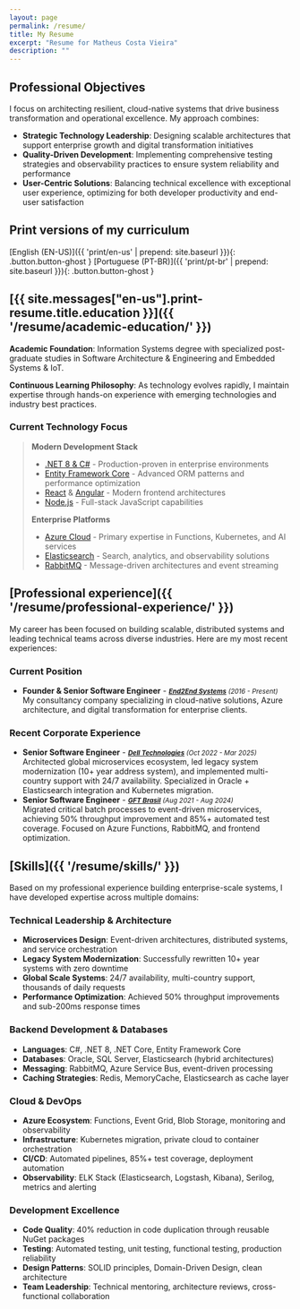 ```yaml
---
layout: page
permalink: /resume/
title: My Resume
excerpt: "Resume for Matheus Costa Vieira"
description: ""
---
```


## Professional Objectives

I focus on architecting resilient, cloud-native systems that drive business transformation and operational excellence. My approach combines:

* **Strategic Technology Leadership**: Designing scalable architectures that support enterprise growth and digital transformation initiatives
* **Quality-Driven Development**: Implementing comprehensive testing strategies and observability practices to ensure system reliability and performance
* **User-Centric Solutions**: Balancing technical excellence with exceptional user experience, optimizing for both developer productivity and end-user satisfaction

## Print versions of my curriculum

[English (EN-US)]({{ 'print/en-us'  | prepend: site.baseurl }}){: .button.button-ghost }
[Portuguese (PT-BR)]({{ 'print/pt-br'  | prepend: site.baseurl }}){: .button.button-ghost }

## [{{ site.messages["en-us"].print-resume.title.education }}]({{ '/resume/academic-education/' }})

**Academic Foundation**: Information Systems degree with specialized post-graduate studies in Software Architecture & Engineering and Embedded Systems & IoT.

**Continuous Learning Philosophy**: As technology evolves rapidly, I maintain expertise through hands-on experience with emerging technologies and industry best practices.

### Current Technology Focus

> **Modern Development Stack**
>
> * [.NET 8 & C#](https://docs.microsoft.com/dotnet/) - Production-proven in enterprise environments
> * [Entity Framework Core](https://docs.microsoft.com/ef/core/) - Advanced ORM patterns and performance optimization
> * [React](https://reactjs.org/) & [Angular](https://angular.io/) - Modern frontend architectures
> * [Node.js](https://nodejs.org/) - Full-stack JavaScript capabilities
>
> **Enterprise Platforms**
>
> * [Azure Cloud](https://azure.microsoft.com/) - Primary expertise in Functions, Kubernetes, and AI services
> * [Elasticsearch](https://www.elastic.co/) - Search, analytics, and observability solutions
> * [RabbitMQ](https://www.rabbitmq.com/) - Message-driven architectures and event streaming

## [Professional experience]({{ '/resume/professional-experience/' }})

My career has been focused on building scalable, distributed systems and leading technical teams across diverse industries. Here are my most recent experiences:

### Current Position

* **Founder & Senior Software Engineer** - <small>***[End2End Systems](https://end2end.com.br/)*** *(2016 - Present)*</small>  
  My consultancy company specializing in cloud-native solutions, Azure architecture, and digital transformation for enterprise clients.

### Recent Corporate Experience

* **Senior Software Engineer** - <small>***[Dell Technologies](https://www.dell.com/)*** *(Oct 2022 - Mar 2025)*</small>  
  Architected global microservices ecosystem, led legacy system modernization (10+ year address system), and implemented multi-country support with 24/7 availability. Specialized in Oracle + Elasticsearch integration and Kubernetes migration.
* **Senior Software Engineer** - <small>***[GFT Brasil](https://www.gft.com/)*** *(Aug 2021 - Aug 2024)*</small>  
  Migrated critical batch processes to event-driven microservices, achieving 50% throughput improvement and 85%+ automated test coverage. Focused on Azure Functions, RabbitMQ, and frontend optimization.

## [Skills]({{ '/resume/skills/' }})

Based on my professional experience building enterprise-scale systems, I have developed expertise across multiple domains:

### Technical Leadership & Architecture

* **Microservices Design**: Event-driven architectures, distributed systems, and service orchestration
* **Legacy System Modernization**: Successfully rewritten 10+ year systems with zero downtime
* **Global Scale Systems**: 24/7 availability, multi-country support, thousands of daily requests
* **Performance Optimization**: Achieved 50% throughput improvements and sub-200ms response times

### Backend Development & Databases

* **Languages**: C#, .NET 8, .NET Core, Entity Framework Core
* **Databases**: Oracle, SQL Server, Elasticsearch (hybrid architectures)
* **Messaging**: RabbitMQ, Azure Service Bus, event-driven processing
* **Caching Strategies**: Redis, MemoryCache, Elasticsearch as cache layer

### Cloud & DevOps

* **Azure Ecosystem**: Functions, Event Grid, Blob Storage, monitoring and observability
* **Infrastructure**: Kubernetes migration, private cloud to container orchestration
* **CI/CD**: Automated pipelines, 85%+ test coverage, deployment automation
* **Observability**: ELK Stack (Elasticsearch, Logstash, Kibana), Serilog, metrics and alerting

### Development Excellence

* **Code Quality**: 40% reduction in code duplication through reusable NuGet packages
* **Testing**: Automated testing, unit testing, functional testing, production reliability
* **Design Patterns**: SOLID principles, Domain-Driven Design, clean architecture
* **Team Leadership**: Technical mentoring, architecture reviews, cross-functional collaboration
